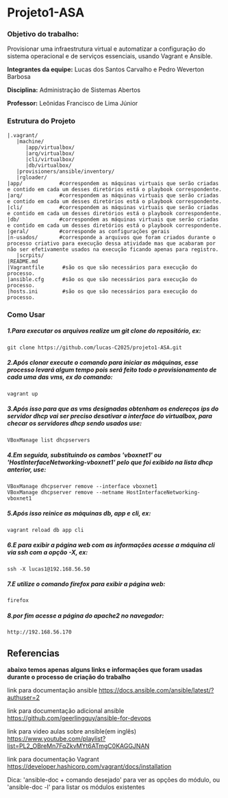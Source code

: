 # Projeto1-ASA
### Objetivo do trabalho: 
Provisionar uma infraestrutura virtual e automatizar a configuração do sistema operacional e de serviços essenciais, usando Vagrant e Ansible.

**Integrantes da equipe:**
Lucas dos Santos Carvalho e Pedro Weverton Barbosa

**Disciplina:**
Administração de Sistemas Abertos

**Professor:**
Leônidas Francisco de Lima Júnior

### Estrutura do Projeto
```
|.vagrant/
   |machine/
      |app/virtualbox/
      |arq/virtualbox/
      |cli/virtualbox/
      |db/virtualbox/
   |provisioners/ansible/inventory/
   |rgloader/
|app/            #correspondem as máquinas virtuais que serão criadas e contido em cada um desses diretórios está o playbook correspondente.
|arq/            #correspondem as máquinas virtuais que serão criadas e contido em cada um desses diretórios está o playbook correspondente.
|cli/            #correspondem as máquinas virtuais que serão criadas e contido em cada um desses diretórios está o playbook correspondente.
|db/             #correspondem as máquinas virtuais que serão criadas e contido em cada um desses diretórios está o playbook correspondente.
|geral/          #corresponde as configurações gerais 
|n-usados/       #corresponde a arquivos que foram criados durante o processo criativo para execução dessa atividade mas que acabaram por não ser efetivamente usados na execução ficando apenas para registro.
   |scrpits/
|README.md
|Vagrantfile      #são os que são necessários para execução do processo.
|ansible.cfg      #são os que são necessários para execução do processo.
|hosts.ini        #são os que são necessários para execução do processo.
```
### Como Usar

##### 1.Para executar os arquivos realize um git clone do repositório, ex:
```
git clone https://github.com/lucas-C2025/projeto1-ASA.git
```
##### 2.Após clonar execute o comando para iniciar as máquinas, esse processo levará algum tempo pois será feito todo o provisionamento de cada uma das vms, ex do comando:
```
vagrant up
```
##### 3.Após isso para que as vms designadas obtenham os endereços ips do servidor dhcp vai ser preciso desativar a interface do virtualbox, para checar os servidores dhcp sendo usados use:
```
VBoxManage list dhcpservers
```
##### 4.Em seguida, substituindo os cambos 'vboxnet1' ou 'HostInterfaceNetworking-vboxnet1' pelo que foi exibido na lista dhcp anterior, use:
```
VBoxManage dhcpserver remove --interface vboxnet1  
VBoxManage dhcpserver remove --netname HostInterfaceNetworking-vboxnet1
```
##### 5.Após isso reinice as máquinas db, app e cli, ex:
```
vagrant reload db app cli
```
##### 6.E para exibir a página web com as informações acesse a máquina cli via ssh com a opção -X, ex:
```
ssh -X lucas1@192.168.56.50
```
##### 7.E utilize o comando firefox para exibir a página web:
```
firefox
```
##### 8.por fim acesse a página do apache2 no navegador:
```    
http://192.168.56.170
```
## Referencias

**abaixo temos apenas alguns links e informações que foram usadas durante o processo de criação do trabalho**

link para documentação ansible <https://docs.ansible.com/ansible/latest/?authuser=2>

link para documentação adicional ansible <https://github.com/geerlingguy/ansible-for-devops>

link para video aulas sobre ansible(em inglês) <https://www.youtube.com/playlist?list=PL2_OBreMn7FqZkvMYt6ATmgC0KAGGJNAN>

link para documentação Vagrant <https://developer.hashicorp.com/vagrant/docs/installation>

Dica:
    'ansible-doc + comando desejado' para ver as opções do módulo, ou 'ansible-doc -l' para listar os módulos existentes



